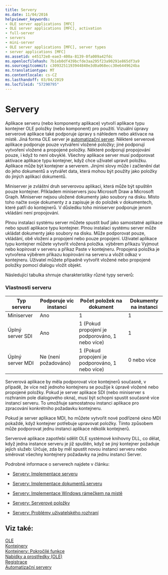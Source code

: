 ```yaml
---
title: Servery
ms.date: 11/04/2016
helpviewer_keywords:
- OLE server applications [MFC]
- OLE server applications [MFC], activation
- full-server
- servers
- mini-server
- OLE server applications [MFC], server types
- server applications [MFC]
ms.assetid: e45172e8-eae3-400a-8139-0fa009a42fdc
ms.openlocfilehash: 7b1eb0df439bcfde3aa295f23a90291e865df3a9
ms.sourcegitcommit: c3093251193944840e3d0a068ecc30e6449624ba
ms.translationtype: MT
ms.contentlocale: cs-CZ
ms.lasthandoff: 03/04/2019
ms.locfileid: "57290795"
---
```

# <a name="servers"></a>Servery

Aplikace serveru (nebo komponenty aplikace) vytvoří aplikace typu kontejner OLE položky (nebo komponent) pro použití. Vizuální úpravy serverové aplikace také podporuje úpravy s náhledem nebo aktivace na místě. Jiná forma OLE server je [automatizační server](../mfc/automation-servers.md). Některé serverové aplikace podporuje pouze vytváření vložené položky; jiné podporují vytvoření vložené a propojené položky. Některé podporují propojování pouze, i když to není obvyklé. Všechny aplikace server musí podporovat aktivace aplikace typu kontejner, když chce uživatel upravit položku. Aplikace může být kontejner a serverem. Jinými slovy může i začlenění dat do jeho dokumentů a vytvářet data, která mohou být použity jako položky do jiných aplikací dokumentů.

Miniserver je zvláštní druh serverovou aplikaci, která může být spuštěn pouze kontejner. Příkladem miniservers jsou Microsoft Draw a Microsoft Graph. Miniserver nejsou uložené dokumenty jako soubory na disku. Místo toho načte svoje dokumenty z a zapisuje je do položek v dokumentech, které patří do kontejnerů. V důsledku toho miniserver podporuje jenom vkládání není propojování.

Plnou instalaci systému server můžete spustit buď jako samostatné aplikace nebo spustí aplikace typu kontejner. Plnou instalaci systému server může ukládat dokumenty jako soubory na disku. Může podporovat pouze, vkládání, obě vložení a propojení nebo pouze propojení. Uživatel aplikace typu kontejner můžete vytvořit vložená položka. výběrem příkazu Vyjmout nebo kopírovat v serveru a příkaz Paste v kontejneru. Propojená položka je vytvořena výběrem příkazu kopírování na serveru a vložit odkaz v kontejneru. Uživatel můžete případně vytvořit vložené nebo propojené položky pomocí dialogu vložit objekt.

Následující tabulka shrnuje charakteristiky různé typy serverů:

### <a name="server-characteristics"></a>Vlastnosti serveru

|Typ serveru|Podporuje víc instancí|Počet položek na dokument|Dokumenty na instanci|
|--------------------|---------------------------------|------------------------|----------------------------|
|Miniserver|Ano|1|1|
|Úplný server SDI|Ano|1 (Pokud propojení je podporováno, 1 nebo více)|1|
|Úplný server MDI|Ne (není požadováno)|1 (Pokud propojení je podporováno, 1 nebo více)|0 nebo více|

Serverová aplikace by měla podporovat více kontejnerů současně, v případě, že více než jednoho kontejneru se použije k úpravě vložené nebo propojené položky. Pokud je server aplikace SDI (nebo miniserver s rozhraním pole dialogového okna), musí být schopni spustit současně více instancí serveru. To umožňuje samostatnou instanci aplikace pro zpracování konkrétního požadavku kontejneru.

Pokud je server aplikace MDI, ho můžete vytvořit nové podřízené okno MDI pokaždé, když kontejner potřebuje upravovat položky. Tímto způsobem může podporovat jednu instanci aplikace několik kontejnerů.

Serverové aplikace zapotřebí sdělit OLE systémové knihovny DLL, co dělat, když jedna instance serveru je již spuštěn, když se jiný kontejner požaduje jejích služeb: Určuje, zda by měl spustit novou instanci serveru nebo směrovat všechny kontejnery požadavky na jednu instanci Server.

Podrobné informace o serverech najdete v článku:

- [Servery: Implementace serveru](../mfc/servers-implementing-a-server.md)

- [Servery: Implementace dokumentů serveru](../mfc/servers-implementing-server-documents.md)

- [Servery: Implementace Windows rámečkem na místě](../mfc/servers-implementing-in-place-frame-windows.md)

- [Servery: Serverové položky](../mfc/servers-server-items.md)

- [Servery: Problémy uživatelského rozhraní](../mfc/servers-user-interface-issues.md)

## <a name="see-also"></a>Viz také:

[OLE](../mfc/ole-in-mfc.md)<br/>
[Kontejnery](../mfc/containers.md)<br/>
[Kontejnery: Pokročilé funkce](../mfc/containers-advanced-features.md)<br/>
[Nabídky a prostředky (OLE)](../mfc/menus-and-resources-ole.md)<br/>
[Registrace](../mfc/registration.md)<br/>
[Automatizační servery](../mfc/automation-servers.md)
